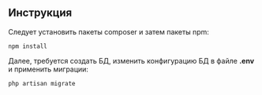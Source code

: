 Инструкция
----------

Следует установить пакеты composer и затем пакеты npm:
```
npm install
```

Далее, требуется создать БД, изменить конфигурацию БД в файле **.env** и применить миграции:
```
php artisan migrate
```

